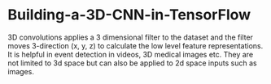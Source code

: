 # Building-a-3D-CNN-in-TensorFlow
3D convolutions applies a 3 dimensional filter to the dataset and the filter moves 3-direction (x, y, z) to calculate the low level feature representations. It is helpful in event detection in videos, 3D medical images etc. They are not limited to 3d space but can also be applied to 2d space inputs such as images.

